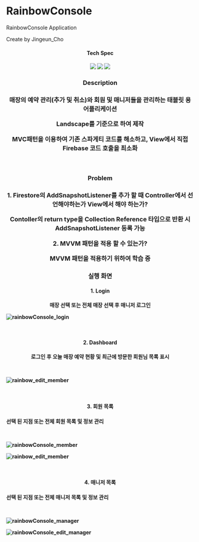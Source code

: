 # RainbowConsole
RainbowConsole Application

Create by Jingeun_Cho

<h4 align="center"> Tech Spec <h4>
<p align="center">
  <img src="https://img.shields.io/badge/Android-3DDC84?style=for-the-badge&logoColor=white&logo=android">
  <img src="https://img.shields.io/badge/Kotlin-7F52FF?style=for-the-badge&logoColor=white&logo=kotlin">
  <img src="https://img.shields.io/badge/Firebase-FFCA28?style=for-the-badge&logoColor=white&logo=firebase">
</p>
  
<h3 align="center"> Description <h3>
<p align="center"> 매장의 예약 관리(추가 및 취소)와 회원 및 매니저들을 관리하는 태블릿 용 어플리케이션 </p>
<p align="center"> Landscape를 기준으로 하여 제작 </p>
<p align="center"> MVC패턴을 이용하여 기존 스파게티 코드를 해소하고, View에서 직접 Firebase 코드 호출을 최소화</p>
<br/>
<h3 align="center"> Problem <h3>
<p align="center"> 1. Firestore의 AddSnapshotListener를 추가 할 때 Controller에서 선언해야하는가 View에서 해야 하는가? </p> 
<p align="center"> Contoller의 return type을 Collection Reference 타입으로 반환 시 AddSnapshotListener 등록 가능 </p>
 
<p align="center"> 2. MVVM 패턴을 적용 할 수 있는가? </p> 
<p align="center"> MVVM 패턴을 적용하기 위하여 학습 중 </p>


<h3 align="center"> 실행 화면 <h4>
<h4 align="center">1. Login <h4>
<p align="center">매장 선택 또는 전체 매장 선택 후 매니저 로그인</p>
  
![rainbowConsole_login](https://user-images.githubusercontent.com/91510708/178640289-633b0d52-9f54-4930-987d-2334db9d17b0.jpeg)

  
<br/>
<h4 align="center">2. Dashboard<h4>
<p align="center">로그인 후 오늘 매장 예약 현황 및 최근에 방문한 회원님 목록 표시</p>
<br/>
  
![rainbow_edit_member](https://user-images.githubusercontent.com/91510708/178640272-6ba516b1-c78a-48c9-8570-3d21029447f2.jpeg)

<br/>
<h4 align="center">3. 회원 목록 <h4>
<p align="cenrer"> 선택 된 지점 또는 전체 회원 목록 및 정보 관리</p>
<br/>  

![rainbowConsole_member](https://user-images.githubusercontent.com/91510708/178640293-cbeda90d-d54e-439e-af63-a80fba84a469.jpeg)

![rainbow_edit_member](https://user-images.githubusercontent.com/91510708/178640272-6ba516b1-c78a-48c9-8570-3d21029447f2.jpeg)

<br/>
<h4 align="center">4. 매니저 목록 <h4>
<p align="cenrer"> 선택 된 지점 또는 전체 매니저 목록 및 정보 관리</p>
<br/>
  
![rainbowConsole_manager](https://user-images.githubusercontent.com/91510708/178640291-2ce5652d-d043-4f2e-aa9b-2dd938e6b950.jpeg)
  
![rainbowConsole_edit_manager](https://user-images.githubusercontent.com/91510708/178640282-d979a774-65d0-4545-979d-96ffde6b784e.jpeg)
